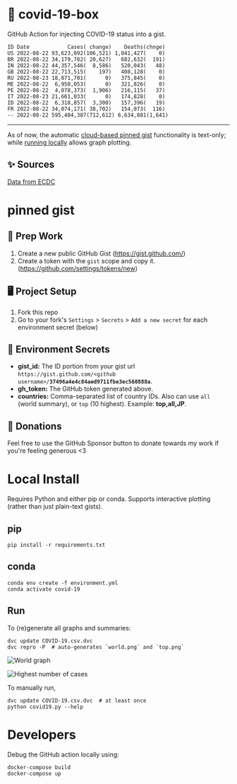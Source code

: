 # 🏥 covid-19-box

GitHub Action for injecting COVID-19 status into a gist.

```
ID Date            Cases( change)    Deaths(chnge)
US 2022-08-22 93,623,892(106,521) 1,041,427(    0)
BR 2022-08-22 34,179,782( 20,627)   682,632(  191)
IN 2022-08-22 44,357,546(  8,586)   520,043(   48)
GB 2022-08-22 22,713,515(    197)   408,128(    0)
RU 2022-08-23 18,871,701(      0)   375,845(    0)
ME 2022-08-22  6,950,053(      0)   321,826(    0)
PE 2022-08-22  4,078,373(  1,906)   216,115(   37)
IT 2022-08-23 21,661,033(      0)   174,828(    0)
ID 2022-08-22  6,318,857(  3,300)   157,396(   19)
FR 2022-08-22 34,874,171( 38,702)   154,073(  116)
-- 2022-08-22 595,404,387(712,612) 6,634,881(1,641)
```

---

As of now, the automatic [cloud-based pinned gist](#pinned-gist) functionality is text-only;
while [running locally](#local-install) allows graph plotting.

## ✨ Sources

[Data from ECDC](https://www.ecdc.europa.eu/en/publications-data/download-todays-data-geographic-distribution-covid-19-cases-worldwide)

# pinned gist

## 🎒 Prep Work
1. Create a new public GitHub Gist (https://gist.github.com/)
1. Create a token with the `gist` scope and copy it. (https://github.com/settings/tokens/new)

## 🖥 Project Setup
1. Fork this repo
1. Go to your fork's `Settings` > `Secrets` > `Add a new secret` for each environment secret (below)

## 🤫 Environment Secrets
- **gist_id:** The ID portion from your gist url `https://gist.github.com/<github username>/`**`37496a4e4c84aed9711fbe3ec560888a`**.
- **gh_token:** The GitHub token generated above.
- **countries:** Comma-separated list of country IDs. Also can use `all` (world summary), or `top` (10 highest). Example: **top,all,JP**.

## 💸 Donations

Feel free to use the GitHub Sponsor button to donate towards my work if you're feeling generous <3

# Local Install

Requires Python and either pip or conda. Supports interactive plotting (rather than just plain-text gists).

## pip

```
pip install -r requirements.txt
```

## conda

```
conda env create -f environment.yml
conda activate covid-19
```

## Run

To (re)generate all graphs and summaries:

```
dvc update COVID-19.csv.dvc
dvc repro -P  # auto-generates `world.png` and `top.png`
```

![World graph](world.png)

![Highest number of cases](top.png)

To manually run,

```
dvc update COVID-19.csv.dvc  # at least once
python covid19.py --help
```

# Developers

Debug the GitHub action locally using:

```
docker-compose build
docker-compose up
```
